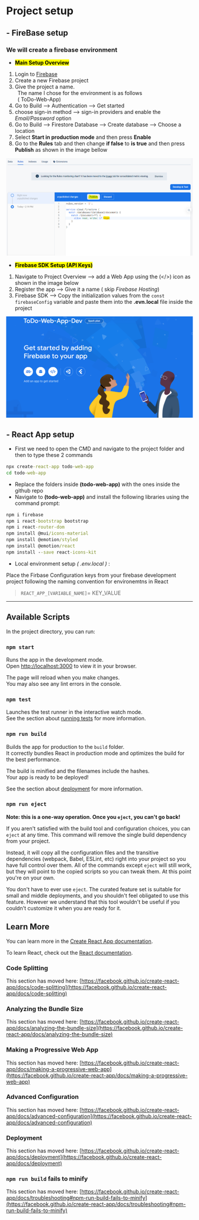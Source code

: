 # Project setup

## - FireBase setup

### We will create a firebase environment

- <mark> **Main Setup Overview** </mark>

1) Login to <a href="https://firebase.google.com/" target="_blank">Firebase</a>
2) Create a new Firebase project
3) Give the project a name.<br>
&ensp;The name I chose for the environment is as follows <br>
&ensp;( ToDo-Web-App)
4) Go to Build --> Authentication --> Get started
5) choose sign-in method --> sign-in providers and enable the *Email/Password* option
6) Go to Build --> Firestore Database --> Create database --> Choose a location
7) Select **Start in production mode** and then press **Enable**
8) Go to the **Rules** tab and then change **if false** to **is true** and then press **Publish** as shown in the image bellow

![Alt text](image-1.png)

- <mark> **Firebase SDK Setup (API Keys)** </mark>

1) Navigate to Project Overview --> add a Web App using the (</>) icon as shown in the image below<br>
2) Register the app --> Give it a name ( skip *Firebase Hosting*)
3) Firebase SDK --> Copy the initialization values from the `const firebaseConfig` variable and paste them into the **.evn.local** file inside the project

![Firebase development project overview](image.png)

## - React App setup

- First we need to open the CMD and navigate to the project folder and then to type these 2 commands

```cmd
npx create-react-app todo-web-app
cd todo-web-app
```

- Replace the folders inside **(todo-web-app)** with the ones inside the github repo
- Navigate to **(todo-web-app)** and install the following libraries using the command prompt:

```cmd
npm i firebase
npm i react-bootstrap bootstrap 
npm i react-router-dom
npm install @mui/icons-material
npm install @emotion/styled
npm install @emotion/react
npm install --save react-icons-kit
```

- Local environment setup *( .env.local )* :<br>

Place the Firbase Configuration keys from your firebase development project following the naming convention for environemtns in React
>`REACT_APP_[VARIABLE_NAME]`= KEY_VALUE

----------------------------------------------
## Available Scripts

In the project directory, you can run:

### `npm start`

Runs the app in the development mode.\
Open [http://localhost:3000](http://localhost:3000) to view it in your browser.

The page will reload when you make changes.\
You may also see any lint errors in the console.

### `npm test`

Launches the test runner in the interactive watch mode.\
See the section about [running tests](https://facebook.github.io/create-react-app/docs/running-tests) for more information.

### `npm run build`

Builds the app for production to the `build` folder.\
It correctly bundles React in production mode and optimizes the build for the best performance.

The build is minified and the filenames include the hashes.\
Your app is ready to be deployed!

See the section about [deployment](https://facebook.github.io/create-react-app/docs/deployment) for more information.

### `npm run eject`

**Note: this is a one-way operation. Once you `eject`, you can't go back!**

If you aren't satisfied with the build tool and configuration choices, you can `eject` at any time. This command will remove the single build dependency from your project.

Instead, it will copy all the configuration files and the transitive dependencies (webpack, Babel, ESLint, etc) right into your project so you have full control over them. All of the commands except `eject` will still work, but they will point to the copied scripts so you can tweak them. At this point you're on your own.

You don't have to ever use `eject`. The curated feature set is suitable for small and middle deployments, and you shouldn't feel obligated to use this feature. However we understand that this tool wouldn't be useful if you couldn't customize it when you are ready for it.

## Learn More

You can learn more in the [Create React App documentation](https://facebook.github.io/create-react-app/docs/getting-started).

To learn React, check out the [React documentation](https://reactjs.org/).

### Code Splitting

This section has moved here: [https://facebook.github.io/create-react-app/docs/code-splitting](https://facebook.github.io/create-react-app/docs/code-splitting)

### Analyzing the Bundle Size

This section has moved here: [https://facebook.github.io/create-react-app/docs/analyzing-the-bundle-size](https://facebook.github.io/create-react-app/docs/analyzing-the-bundle-size)

### Making a Progressive Web App

This section has moved here: [https://facebook.github.io/create-react-app/docs/making-a-progressive-web-app](https://facebook.github.io/create-react-app/docs/making-a-progressive-web-app)

### Advanced Configuration

This section has moved here: [https://facebook.github.io/create-react-app/docs/advanced-configuration](https://facebook.github.io/create-react-app/docs/advanced-configuration)

### Deployment

This section has moved here: [https://facebook.github.io/create-react-app/docs/deployment](https://facebook.github.io/create-react-app/docs/deployment)

### `npm run build` fails to minify

This section has moved here: [https://facebook.github.io/create-react-app/docs/troubleshooting#npm-run-build-fails-to-minify](https://facebook.github.io/create-react-app/docs/troubleshooting#npm-run-build-fails-to-minify)

